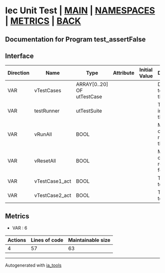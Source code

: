 # Iec Unit Test | [MAIN] | [NAMESPACES] | [METRICS] | [BACK]  

## Documentation for Program test_assertFalse  

## Interface  

| Direction | Name | Type | Attribute | Initial Value | Documentation |
| --------- | ---- | ---- | --------- | ------------- | ------------- |
| VAR | vTestCases | ARRAY[0..20] OF utTestCase |  |  | Definition of all test cases for this POU |  
| VAR | testRunner | utTestSuite |  |  | Test Suite fb instance to run the tests |  
| VAR | vRunAll | BOOL |  |  | Manual command to run all tests for this POU |  
| VAR | vResetAll | BOOL |  |  | Manual command to reset all tests for this POU |  
| VAR | vTestCase1_act | BOOL |  |  | Test data 1 of test case 1 |  
| VAR | vTestCase2_act | BOOL |  |  | Test data 1 of test case 2 |  


## Metrics  

- VAR : 6

| Actions | Lines of code | Maintainable size |
| ------- | ------------- | ----------------- |
| 4 | 57 | 63 |

---
Autogenerated with [ia_tools](https://github.com/tkucic/ia_tools)  

[MAIN]: ../../../../index.md
[NAMESPACES]: ../../nsList.md
[METRICS]: ../../../metrics.md
[BACK]: ../nsMain.md
